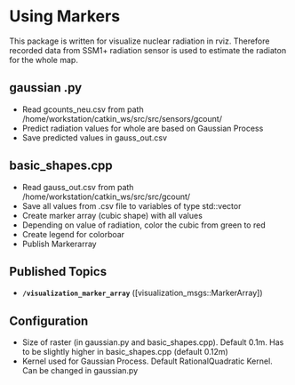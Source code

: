 # Using Markers

This package is written for visualize nuclear radiation in rviz. Therefore recorded data from SSM1+ radiation sensor is used to estimate the radiaton for the whole map.


## gaussian .py
  - Read gcounts_neu.csv from path /home/workstation/catkin_ws/src/src/sensors/gcount/
  - Predict radiation values for whole are based on Gaussian Process
  - Save predicted values in gauss_out.csv

## basic_shapes.cpp

  - Read gauss_out.csv from path /home/workstation/catkin_ws/src/src/gcount/
  - Save all values from .csv file to variables of type std::vector<double>
  - Create marker array (cubic shape) with all values
  - Depending on value of radiation, color the cubic from green to red
  - Create legend for colorboar
  - Publish Markerarray

## Published Topics
* **`/visualization_marker_array`** ([visualization_msgs::MarkerArray])

## Configuration
  - Size of raster (in gaussian.py and basic_shapes.cpp). Default 0.1m. Has to be slightly higher in basic_shapes.cpp (default 0.12m)
  - Kernel used for Gaussian Process. Default RationalQuadratic Kernel. Can be changed in gaussian.py
 
